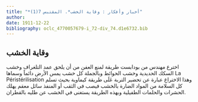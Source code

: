 ```yaml
---
title: "*أخبار وأفكار : وقاية الخشب*. المقتبس 7(1)"
author: 
date: 1911-12-22
bibliography: oclc_4770057679-i_72-div_74.d1e6732.bib
---
```




##  وقاية الخشب 


 اخترع مهندس من بودابست طريقة لمنع العفن من أن يلحق عمد التلغراف وخشب   السكك الحديدية وخشب الحوائط وبالجملة كل خشب يمس الأرض دائماً وسماها   La Péristérilisation  وهذا الاختراع عبارة عن تحضير التربة عَلَى طريقة كيماوية بحيث تسلم كل السلامة من المواد الضارة بالخشب فيصب في الثقب أو المنفذ سائل معقم يهلك الحشرات والحلمات الطفيلية وبهذه الطريقة يستغنى في الخشب عن طليه بالقطران. 
